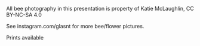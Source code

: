 All bee photography in this presentation is property of Katie McLaughlin, CC BY-NC-SA 4.0

See instagram.com/glasnt for more bee/flower pictures. 

Prints available

